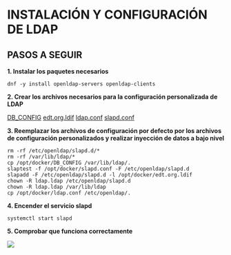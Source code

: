 # INSTALACIÓN Y CONFIGURACIÓN DE LDAP

## PASOS A SEGUIR

**1. Instalar los paquetes necesarios**

```
dnf -y install openldap-servers openldap-clients
```

**2. Crear los archivos necesarios para la configuración personalizada de LDAP**

[DB_CONFIG](./DB_CONFIG)
[edt.org.ldif](./edt.org.ldif)
[ldap.conf](ldap.conf)
[slapd.conf](slapd.conf)

**3. Reemplazar los archivos de configuración por defecto por los archivos de configuración personalizados y realizar inyección de datos a bajo nivel**

```
rm -rf /etc/openldap/slapd.d/*
rm -rf /var/lib/ldap/*
cp /opt/docker/DB_CONFIG /var/lib/ldap/.
slaptest -f /opt/docker/slapd.conf -F /etc/openldap/slapd.d
slapadd -F /etc/openldap/slapd.d -l /opt/docker/edt.org.ldif
chown -R ldap.ldap /etc/openldap/slapd.d
chown -R ldap.ldap /var/lib/ldap
cp /opt/docker/ldap.conf /etc/openldap/.
```

**4. Encender el servicio slapd**

```
systemctl start slapd
```

**5. Comprobar que funciona correctamente**

![](../img/5_ejemplo/ldpasearch.png)


